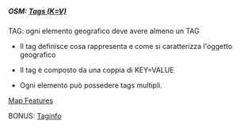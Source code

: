 ---
---
##### OSM: <a href="https://wiki.openstreetmap.org/wiki/Tags" target="_blank">Tags (K=V)</a>

TAG: ogni elemento geografico deve avere almeno un TAG

- Il tag definisce cosa rappresenta e come si caratterizza l'oggetto geografico

- Il tag è composto da una coppia di KEY=VALUE

- Ogni elemento può possedere tags multipli.

<a href="https://wiki.openstreetmap.org/wiki/Map_features" target="_blank">Map Features</a>

BONUS: <a href="https://taginfo.openstreetmap.org" target="_blank">Taginfo</a>
